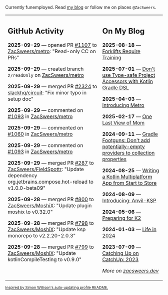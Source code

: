 Currently funemployed. Read [my blog](https://zacsweers.dev/) or follow me on places `@ZacSweers`.

<table><tr><td valign="top" width="60%">

## GitHub Activity
<!-- githubActivity starts -->
**2025-09-29** — opened PR [#1107](https://github.com/ZacSweers/metro/pull/1107) to [ZacSweers/metro](https://github.com/ZacSweers/metro): "Read-only CC on PRs"

**2025-09-29** — created branch `z/readOnly` on [ZacSweers/metro](https://github.com/ZacSweers/metro)

**2025-09-29** — merged PR [#2324](https://github.com/slackhq/circuit/pull/2324) to [slackhq/circuit](https://github.com/slackhq/circuit): "Fix minor typo in setup doc"

**2025-09-29** — commented on [#1093](https://github.com/ZacSweers/metro/issues/1093#issuecomment-3347889804) in [ZacSweers/metro](https://github.com/ZacSweers/metro)

**2025-09-29** — commented on [#1060](https://github.com/ZacSweers/metro/issues/1060#issuecomment-3347884620) in [ZacSweers/metro](https://github.com/ZacSweers/metro)

**2025-09-29** — commented on [#1093](https://github.com/ZacSweers/metro/issues/1093#issuecomment-3347239687) in [ZacSweers/metro](https://github.com/ZacSweers/metro)

**2025-09-29** — merged PR [#287](https://github.com/ZacSweers/FieldSpottr/pull/287) to [ZacSweers/FieldSpottr](https://github.com/ZacSweers/FieldSpottr): "Update dependency org.jetbrains.compose.hot-reload to v1.0.0-beta09"

**2025-09-28** — merged PR [#800](https://github.com/ZacSweers/MoshiX/pull/800) to [ZacSweers/MoshiX](https://github.com/ZacSweers/MoshiX): "Update plugin moshix to v0.32.0"

**2025-09-28** — merged PR [#798](https://github.com/ZacSweers/MoshiX/pull/798) to [ZacSweers/MoshiX](https://github.com/ZacSweers/MoshiX): "Update ksp monorepo to v2.2.20-2.0.3"

**2025-09-28** — merged PR [#799](https://github.com/ZacSweers/MoshiX/pull/799) to [ZacSweers/MoshiX](https://github.com/ZacSweers/MoshiX): "Update kotlinCompileTesting to v0.9.0"
<!-- githubActivity ends -->
</td><td valign="top" width="40%">

## On My Blog
<!-- blog starts -->
**2025-08-18** — [Forklifts Require Training](https://www.zacsweers.dev/forklifts-require-training/)

**2025-07-01** — [Don't use Type-safe Project Accessors with Kotlin Gradle DSL](https://www.zacsweers.dev/dont-use-type-safe-project-accessors-with-kotlin-gradle-dsl/)

**2025-04-03** — [Introducing Metro](https://www.zacsweers.dev/introducing-metro/)

**2025-02-17** — [One Last View of Mom](https://www.zacsweers.dev/one-last-view-of-mom/)

**2024-09-11** — [Gradle Footguns: Don't add potentially-empty providers to collection properties](https://www.zacsweers.dev/gradle-footgun-adding-empty-providers-to-collection-properties/)

**2024-08-25** — [Writing a Kotlin Multiplatform App from Start to Store](https://www.zacsweers.dev/writing-a-kotlin-multiplatform-app-from-start-to-store/)

**2024-08-09** — [Introducing: Anvil-KSP](https://www.zacsweers.dev/introducing-anvil-ksp/)

**2024-05-06** — [Preparing for K2](https://www.zacsweers.dev/preparing-for-k2/)

**2024-01-03** — [Life in 2024](https://www.zacsweers.dev/life-in-2024/)

**2023-07-09** — [Catching Up on CatchUp: 2023](https://www.zacsweers.dev/catching-up-on-catchup-2023/)
<!-- blog ends -->
_More on [zacsweers.dev](https://zacsweers.dev/)_
</td></tr></table>

<sub><a href="https://simonwillison.net/2020/Jul/10/self-updating-profile-readme/">Inspired by Simon Willison's auto-updating profile README.</a></sub>